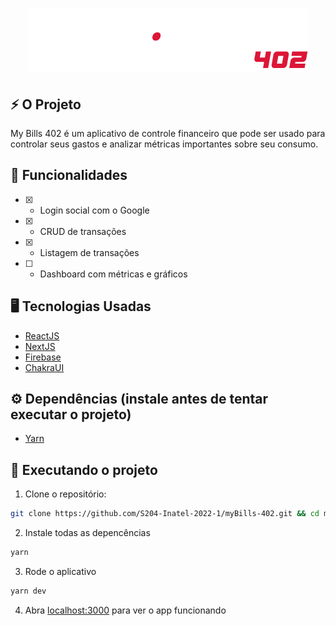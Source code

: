 <h1 align="center">
  <img src="public/mybills.png"/> 
</h1>

## ⚡️ O Projeto
  My Bills 402 é um aplicativo de controle financeiro que pode ser usado para controlar seus gastos e analizar métricas importantes sobre seu consumo.
## 🎯 Funcionalidades
 - [x] - Login social com o Google 
 - [x] - CRUD de transações
 - [x] - Listagem de transações
 - [ ] - Dashboard com métricas e gráficos
  
## 🖥️ Tecnologias Usadas
 - [ReactJS](https://reactjs.org/)
 - [NextJS](https://nextjs.org/)
 - [Firebase](https://firebase.google.com/?hl=pt)
 - [ChakraUI](https://chakra-ui.com/)

## ⚙️ Dependências (instale antes de tentar executar o projeto)
 - [Yarn](https://yarnpkg.com/)
 
## 🚀️ Executando o projeto

1. Clone o repositório: 

```bash
git clone https://github.com/S204-Inatel-2022-1/myBills-402.git && cd myBills-402
```
2. Instale todas as depencências

```bash
yarn
```
3. Rode o aplicativo
```bash
yarn dev
```
4. Abra [localhost:3000](http://localhost:3000) para ver o app funcionando
